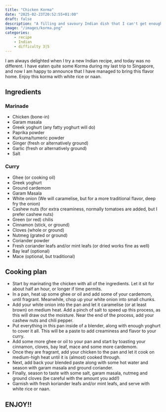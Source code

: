 ```yaml
---
title: "Chicken Korma"
date: "2025-02-23T20:52:55+01:00"
draft: false
description: "A filling and savoury Indian dish that I can't get enough of"
image: "/images/korma.png"
categories: 
    - recipe
    - Indian
    - difficulty 3|5
---
```


I am always delighted when I try a new Indian recipe, and today was no different. I have eaten quite some Korma during my last trip to Singapore, and now I am happy to announce that I have managed to bring this flavor home. Enjoy this korma with white rice or naan. 

## Ingredients

### Marinade
- Chicken (bone-in)
- Garam masala
- Greek yoghurt (any fatty yoghurt will do)
- Paprika powder
- Kurkuma/tumeric powder
- Ginger (fresh or alternatively ground)
- Garlic (fresh or alternatively ground)
- Salt

### Curry
- Ghee (or cooking oil)
- Greek yoghurt
- Ground cardemom
- Garam Masala
- White onion (We will caramelise, but for a more traditional flavor, deep fry the onion)
- Cashew nuts (for extra creaminess, normally tomatoes are added, but I prefer cashew nuts)
- Green (or red) chilis
- Cinnamon (stick, or ground)
- Cloves (whole or ground)
- Nutmeg (grated or ground)
- Coriander powder
- Fresh coriander leafs and/or mint leafs (or dried works fine as well)
- Bay leaf (optional)
- Mace (optional, but traditional)

## Cooking plan
- Start by marinating the chicken with all of the ingredients. Let it sit for about half an hour, or longer if time permits. 
- In a pan, heat up some ghee or oil and add some of your cardemom, until fragrant. Meanwhile, chop up your white onion into small chunks. 
- Add your white onion into the pan and let it caramelise (or at least brown) on medium heat. Add a pinch of salt to speed up this process, as this will draw out the moisture. Near the end of the process, add your cashew nuts and chili pepper. 
- Put everything in this pan inside of a blender, along with enough yoghurt to cover it all. This will be a paste to add creaminess and flavor to your curry. 
- Add some more ghee or oil to your pan and start by toasting your cinnamon, cloves, bay leaf, mace and some more cardemom. 
- Once they are fragrant, add your chicken to the pan and let it cook on medium-high heat until it is (almost) cooked through. 
- Next, add back your blended paste along with some hot water and season with garam masala and ground coriander. 
- Finally, season to taste with some salt, garam masala, nutmeg and ground cloves (be careful with the amount you add!)  
- Garnish with fresh koriander leafs and/or mint leafs, and serve with white rice or naan. 

## ENJOY!!

